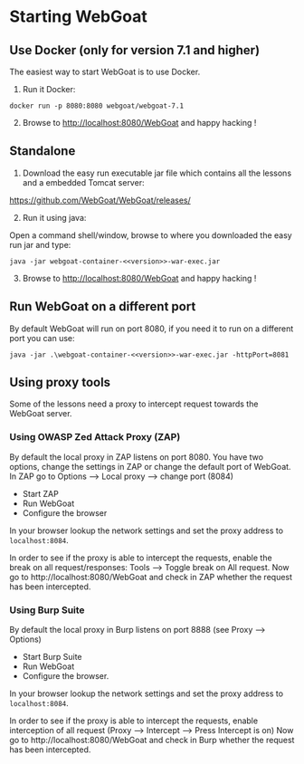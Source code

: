 # Starting WebGoat

## Use Docker (only for version 7.1 and higher)

The easiest way to start WebGoat is to use Docker. 

1. Run it Docker:

```
docker run -p 8080:8080 webgoat/webgoat-7.1
```

2. Browse to [http://localhost:8080/WebGoat](http://localhost:8080/WebGoat) and happy hacking !


## Standalone

1. Download the easy run executable jar file which contains all the lessons and a embedded Tomcat server:

https://github.com/WebGoat/WebGoat/releases/

2. Run it using java:

Open a command shell/window, browse to where you downloaded the easy run jar and type:

```Shell
java -jar webgoat-container-<<version>>-war-exec.jar
```

3. Browse to [http://localhost:8080/WebGoat](http://localhost:8080/WebGoat) and happy hacking !

## Run WebGoat on a different port

By default WebGoat will run on port 8080, if you need it to run on a different port you can use: 

```Shell
java -jar .\webgoat-container-<<version>>-war-exec.jar -httpPort=8081
```

## Using proxy tools

Some of the lessons need a proxy to intercept request towards the WebGoat server.

### Using OWASP Zed Attack Proxy (ZAP)

By default the local proxy in ZAP listens on port 8080. You have two options, change the settings in ZAP or change the default port of WebGoat. In ZAP go to Options --> Local proxy --> change port (8084)

* Start ZAP 
* Run WebGoat
* Configure the browser

In your browser lookup the network settings and set the proxy address to `localhost:8084`.

In order to see if the proxy is able to intercept the requests, enable the break on all request/responses: Tools --> Toggle break on All request.
Now go to http://localhost:8080/WebGoat and check in ZAP whether the request has been intercepted.

### Using Burp Suite 

By default the local proxy in Burp listens on port 8888 (see Proxy --> Options)

* Start Burp Suite
* Run WebGoat
* Configure the browser.

In your browser lookup the network settings and set the proxy address to `localhost:8084`.

In order to see if the proxy is able to intercept the requests, enable interception of all request (Proxy --> Intercept --> Press Intercept is on)
Now go to http://localhost:8080/WebGoat and check in Burp whether the request has been intercepted.





